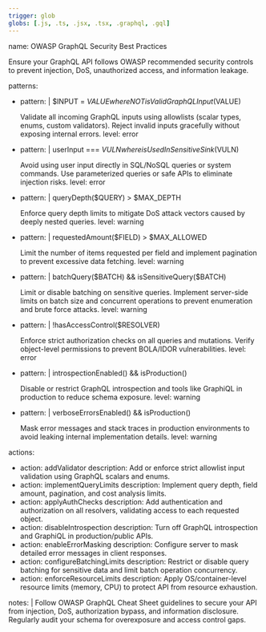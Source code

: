 ```yaml
---
trigger: glob
globs: [.js, .ts, .jsx, .tsx, .graphql, .gql]
---
```



name: OWASP GraphQL Security Best Practices

  Ensure your GraphQL API follows OWASP recommended security controls to prevent injection, DoS, unauthorized access, and information leakage.

patterns:
  - pattern: |
      $INPUT = $VALUE
      where NOT isValidGraphQLInput($VALUE)
    
      Validate all incoming GraphQL inputs using allowlists (scalar types, enums, custom validators). Reject invalid inputs gracefully without exposing internal errors.
    level: error

  - pattern: |
      userInput === $VULN
      where isUsedInSensitiveSink($VULN)
    
      Avoid using user input directly in SQL/NoSQL queries or system commands. Use parameterized queries or safe APIs to eliminate injection risks.
    level: error

  - pattern: |
      queryDepth($QUERY) > $MAX_DEPTH
    
      Enforce query depth limits to mitigate DoS attack vectors caused by deeply nested queries.
    level: warning

  - pattern: |
      requestedAmount($FIELD) > $MAX_ALLOWED
    
      Limit the number of items requested per field and implement pagination to prevent excessive data fetching.
    level: warning

  - pattern: |
      batchQuery($BATCH) && isSensitiveQuery($BATCH)
    
      Limit or disable batching on sensitive queries. Implement server-side limits on batch size and concurrent operations to prevent enumeration and brute force attacks.
    level: warning

  - pattern: |
      !hasAccessControl($RESOLVER)
    
      Enforce strict authorization checks on all queries and mutations. Verify object-level permissions to prevent BOLA/IDOR vulnerabilities.
    level: error

  - pattern: |
      introspectionEnabled() && isProduction()
    
      Disable or restrict GraphQL introspection and tools like GraphiQL in production to reduce schema exposure.
    level: warning

  - pattern: |
      verboseErrorsEnabled() && isProduction()
    
      Mask error messages and stack traces in production environments to avoid leaking internal implementation details.
    level: warning

actions:
  - action: addValidator
    description: Add or enforce strict allowlist input validation using GraphQL scalars and enums.
  - action: implementQueryLimits
    description: Implement query depth, field amount, pagination, and cost analysis limits.
  - action: applyAuthChecks
    description: Add authentication and authorization on all resolvers, validating access to each requested object.
  - action: disableIntrospection
    description: Turn off GraphQL introspection and GraphiQL in production/public APIs.
  - action: enableErrorMasking
    description: Configure server to mask detailed error messages in client responses.
  - action: configureBatchingLimits
    description: Restrict or disable query batching for sensitive data and limit batch operation concurrency.
  - action: enforceResourceLimits
    description: Apply OS/container-level resource limits (memory, CPU) to protect API from resource exhaustion.

notes: |
  Follow OWASP GraphQL Cheat Sheet guidelines to secure your API from injection, DoS, authorization bypass, and information disclosure.
  Regularly audit your schema for overexposure and access control gaps.
```